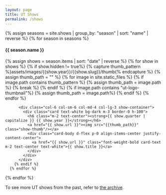 ```yaml
---
layout: page
title: UT Shows
permalink: /shows
---
```


{% assign seasons = site.shows | group_by: "season" | sort: "name"  | reverse %}
{% for season in seasons %}
<h4 class="text-center mb-0 mt-2">{{ season.name }}</h4>
<div class="container row show-group">
      {% assign shows = season.items | sort: "date" | reverse %}
      {% for show in shows %}
        {% if show.hidden != true%}
          {% capture thumb_pattern %}assets/images/{{show.year}}/{{show.slug}}/thumb{% endcapture %}
          {% assign thumb_path = "" %}
          {% for image in site.static_files %}
            {% if image.path contains thumb_pattern %}
              {% assign thumb_path = image.path %}
              {% break %}
            {% endif %}
            {% if image.path contains "ut-logo-thumbnail"%}
              {% assign thumb_path = image.path%}
            {% endif %}
          {% endfor %}
          
          <div class="col-6 col-sm-6 col-md-4 col-lg-3 show-container">
            <div class="card text-white bg-dark m-3 border-0 h-100">
              <h6 class="m-2 text-center"><strong>{{ show.quarter | capitalize }} {{ show.year }}</strong></h6>
              <a href="{{ show.url }}"><img src="{{thumb_path}}" class="show-thumb"/></a>
              <div class="card-body d-flex p-0 align-items-center justify-content-center">
                <a href="{{ show.url }}" class="font-weight-bold card-text m-2 text-center text-white">{{ show.title }}</a>
              </div>
            </div>
          </div>
        {% endif %}
      {% endfor %}
</div>
{% endfor %}

To see more UT shows from the past, refer to [the archive](/archive/shows).